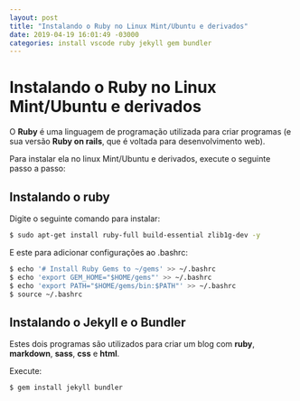 ```yaml
---
layout: post
title: "Instalando o Ruby no Linux Mint/Ubuntu e derivados"
date: 2019-04-19 16:01:49 -03000
categories: install vscode ruby jekyll gem bundler
---
```

# Instalando o Ruby no Linux Mint/Ubuntu e derivados

O **Ruby** é uma linguagem de programação utilizada para criar programas (e sua versão **Ruby on rails**, que é voltada para desenvolvimento web).

Para instalar ela no linux Mint/Ubuntu e derivados, execute o seguinte passo a passo:

## Instalando o ruby 
Digite o seguinte comando para instalar:

```bash
$ sudo apt-get install ruby-full build-essential zlib1g-dev -y
```

E este para adicionar configurações ao .bashrc:

```bash
$ echo '# Install Ruby Gems to ~/gems' >> ~/.bashrc
$ echo 'export GEM_HOME="$HOME/gems"' >> ~/.bashrc
$ echo 'export PATH="$HOME/gems/bin:$PATH"' >> ~/.bashrc
$ source ~/.bashrc
```

## Instalando o Jekyll e o Bundler

Estes dois programas são utilizados para criar um blog com **ruby**, **markdown**, **sass**, **css** e **html**.

Execute: 

```bash
$ gem install jekyll bundler
```